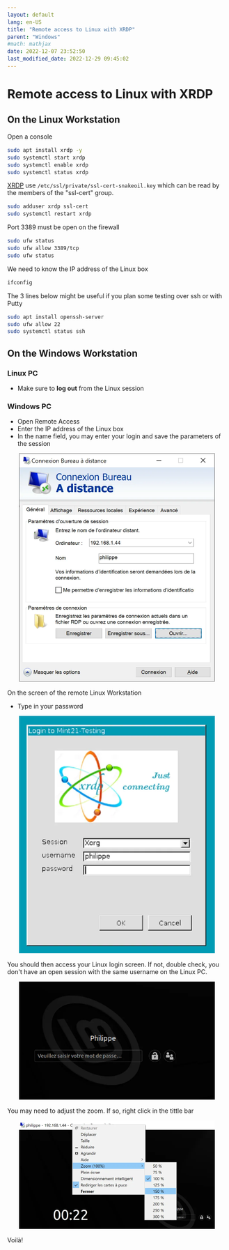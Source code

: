 ```yaml
---
layout: default
lang: en-US
title: "Remote access to Linux with XRDP"
parent: "Windows"
#math: mathjax
date: 2022-12-07 23:52:50
last_modified_date: 2022-12-29 09:45:02
---
```


# Remote access to Linux with XRDP

## On the Linux Workstation

Open a console

```bash
sudo apt install xrdp -y
sudo systemctl start xrdp
sudo systemctl enable xrdp
sudo systemctl status xrdp

```

[XRDP](https://github.com/neutrinolabs/xrdp) use ``/etc/ssl/private/ssl-cert-snakeoil.key`` which can be read by the members of the "ssl-cert" group.


```bash
sudo adduser xrdp ssl-cert
sudo systemctl restart xrdp

```

Port 3389 must be open on the firewall

```bash
sudo ufw status
sudo ufw allow 3389/tcp
sudo ufw status
```

We need to know the IP address of the Linux box

```bash
ifconfig
```

The 3 lines below might be useful if you plan some testing over ssh or with Putty

```bash
sudo apt install openssh-server
sudo ufw allow 22
sudo systemctl status ssh
```






## On the Windows Workstation

### Linux PC

* Make sure to **log out** from the Linux session

### Windows PC

* Open Remote Access
* Enter the IP address of the Linux box
* In the name field, you may enter your login and save the parameters of the session

<div align="center">
<img src="./assets/image-5.webp" width="450" alt="" loading="lazy"/>
</div>


On the screen of the remote Linux Workstation

* Type in your password

<div align="center">
<img src="./assets/image-7.webp" width="450" alt="" loading="lazy"/>
</div>


You should then access your Linux login screen. If not, double check, you don't have an open session with the same username on the Linux PC.

<div align="center">
<img src="./assets/image-6.webp" width="450" alt="" loading="lazy"/>
</div>


You may need to adjust the zoom. If so, right click in the tittle bar

<div align="center">
<img src="./assets/image-8.webp" alt="" width="450" loading="lazy"/>
</div>

Voilà!